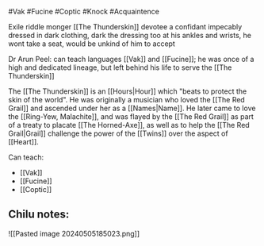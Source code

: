 #Vak #Fucine #Coptic #Knock #Acquaintence 

Exile riddle monger [[The Thunderskin]] devotee a confidant impecably dressed in dark clothing, dark the dressing too at his ankles and wrists, he wont take a seat, would be unkind of him to accept

Dr Arun Peel: can teach languages [[Vak]] and [[Fucine]]; he was once of a high and dedicated lineage, but left behind his life to serve the [[The Thunderskin]]

The [[The Thunderskin]] is an [[Hours|Hour]] which "beats to protect the skin of the world". He was originally a musician who loved the [[The Red Grail]] and ascended under her as a [[Names|Name]]. He later came to love the [[Ring-Yew, Malachite]], and was flayed by the [[The Red Grail]] as part of a treaty to placate [[The Horned-Axe]], as well as to help the [[The Red Grail|Grail]] challenge the power of the [[Twins]] over the aspect of [[Heart]].

Can teach:
- [[Vak]]
- [[Fucine]]
- [[Coptic]]

Chilu notes:
- 

![[Pasted image 20240505185023.png]]